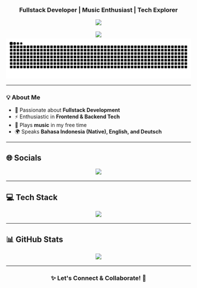 
<h3 align="center">Fullstack Developer | Music Enthusiast | Tech Explorer</h3>

<p align="center">
  <img src="https://readme-typing-svg.herokuapp.com?font=Fira+Code&weight=600&size=22&pause=1000&color=F7A700&center=true&vCenter=true&width=600&lines=Building+cool+projects+with+MERN+%26+Laravel;Love+solving+tech+challenges!;Code%2C+music%2C+repeat!;Let's+connect!+🚀" />
</p>
<div align="center">
  <img src="https://profile-counter.glitch.me/RanR112/count.svg?"  />
</div>
<img src="https://raw.githubusercontent.com/RanR112/RanR112/output/snake.svg" alt="Snake animation" />

---

### 💡 About Me
- 🎯 Passionate about **Fullstack Development**
- ⚡ Enthusiastic in **Frontend & Backend Tech**
- 🎼 Plays **music** in my free time  
- 🌍 Speaks **Bahasa Indonesia (Native), English, and Deutsch**

---

## 🌐 **Socials**
<p align="center">
  <a href="https://instagram.com/randyrafael112">
    <img src="https://img.shields.io/badge/Instagram-%23E4405F.svg?style=for-the-badge&logo=Instagram&logoColor=white" />
  </a>
</p>

---

## 💻 **Tech Stack**
<p align="center">
  <img src="https://skillicons.dev/icons?i=html,css,js,ts,react,nodejs,express,mongodb,next,php,laravel,mysql,python,git,github,tailwind,sass,figma,vite,postman,docker,vercel" />
</p>

---

## 📊 **GitHub Stats**
<p align="center">
  <img src="https://github-readme-stats.vercel.app/api/top-langs/?username=RanR112&layout=compact&theme=midnight-purple&hide_border=true" />
</p>

---

<h3 align="center"><b>✨ Let's Connect & Collaborate! 🚀</b></h3>
